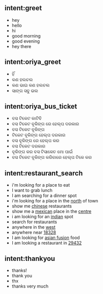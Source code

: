 ## intent:greet
- hey
- hello
- hi
- good morning
- good evening
- hey there

## intent:oriya_greet
- ହିଁ
- କଣ ହଲଚଲ
- କଣ ଭାଇ କଣ ହଲଚଲ
- ସାଙ୍ଗ ସବୁ ଭଲ

## intent:oriya_bus_ticket
- ବସ ଟିକେଟ କାଟିବି
- ବସ ଟିକେଟ ବୂକିଙ୍ଗ ରେ ହେଲ୍ପ ଦରକାର
- ବସ ଟିକେଟ ବୂକିଙ୍ଗ
- ଟିକେଟ ବୂକିଙ୍ଗ ହେଲ୍ପ ଦରକାର
- ବସ ବୂକିଙ୍ଗ ରେ ହେଲ୍ପ କର
- ବସ ଟିକେଟ ଦରକାର
- ବୂକିଙ୍ଗ କର ବସ ଟିସାକେତ ମୋ ପାଇଁ
- ବସ ଟିକେଟ ବୂକିଙ୍ଗ କରିବାରେ ହେଲ୍ପ ଟିକେ କର

## intent:restaurant_search
- i'm looking for a place to eat
- I want to grab lunch
- I am searching for a dinner spot
- i'm looking for a place in the [north](location) of town
- show me [chinese](cuisine) restaurants
- show me a [mexican](cuisine) place in the [centre](location)
- i am looking for an [indian](cuisine) spot
- search for restaurants
- anywhere in the [west](location)
- anywhere near [18328](location)
- I am looking for [asian fusion](cuisine) food
- I am looking a restaurant in [29432](location)

## intent:thankyou
- thanks!
- thank you
- thx
- thanks very much